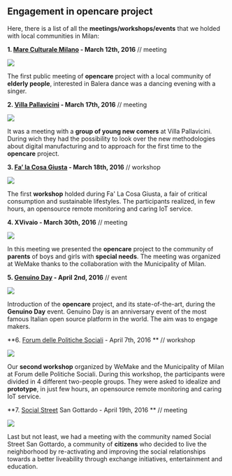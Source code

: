 ## Engagement in opencare project


Here, there is a list of all the **meetings/workshops/events** that we holded with local communities in Milan:

**1. [Mare Culturale Milano](http://maremilano.org) - March 12th, 2016** // meeting

![](http://wemake.cc/core/uploads/2016/04/OC-Opencare_incontri_mare-e1465658354542.png)

The first public meeting of **opencare** project with a local community of **elderly people**, interested in Balera dance was a dancing evening with a singer.

**2. [Villa Pallavicini](http://www.villapallavicini.org) - March 17th, 2016** // meeting

![](http://wemake.cc/core/uploads/2016/04/OC-Opencare_incontri_villa.png)

It was a meeting with a **group of young new comers** at Villa Pallavicini. During wich they had the possibility to look over the new methodologies about digital manufacturing and to approach for the first time to the **opencare** project. 

**3. [Fa’ la Cosa Giusta](http://falacosagiusta.org) - March 18th, 2016** // workshop

![](http://wemake.cc/core/uploads/2016/04/OC-Opencare_incontri_falacosagiusta.png)

The first **workshop** holded during Fa' La Cosa Giusta, a fair of critical consumption and sustainable lifestyles. The participants realized, in few hours, an opensource remote monitoring and caring IoT service.

**4. XVivaio - March 30th, 2016** // meeting

![](http://wemake.cc/core/uploads/2016/04/OC-Opencare_incontri_xvivaio.png)

In this meeting we presented the **opencare** project to the community of **parents** of boys and girls with **special needs**. The meeting was organized at WeMake thanks to the collaboration with the Municipality of Milan.

**5. [Genuino Day](https://day.arduino.cc/#/) - April 2nd, 2016** // event

![](http://wemake.cc/core/uploads/2016/04/OC-Opencare_incontri_genuinoday.png)

Introduction of the **opencare** project, and its state-of-the-art, during the **Genuino Day** event. Genuino Day is an anniversary event of the most famous Italian open source platform in the world. The aim was to engage makers.

**6. [Forum delle Politiche Sociali](https://www.comune.milano.it/wps/portal/ist/st/Pagine_Giovani/pagine_giovani) - April 7th, 2016 ** // workshop

![](http://wemake.cc/core/uploads/2016/04/OC-Opencare_incontri_informagiovani.png)

Our **second workshop** organized by WeMake and the Municipality of Milan at Forum delle Politiche Sociali. During this workshop, the participants were divided in 4 different two-people groups. They were asked to idealize and **prototype**, in just few hours, an opensource remote monitoring and caring IoT service.

**7. [Social Street](http://www.socialstreet.it/social-street/milano/) San Gottardo - April 19th, 2016  ** // meeting

![](http://wemake.cc/core/uploads/2016/04/OC-Opencare_incontri_socialstreet.png)

Last but not least, we had a meeting with the community named Social Street San Gottardo, a community of **citizens** who decided to live the neighborhood by re-activating and improving the social relationships towards a better liveability through exchange initiatives, entertainment and education. 

